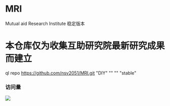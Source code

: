 # MRI
Mutual aid Research Institute   稳定版本
# 本仓库仅为收集互助研究院最新研究成果而建立
  ql repo https://github.com/nsv2051/MRI.git "DIY" "" "" "stable"
  
### 访问量

![](http://hhttps://pouncing-hazel-snapdragon.glitch.me/MRI/count.svg)
